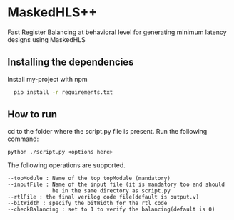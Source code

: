 
# MaskedHLS++

Fast Register Balancing at behavioral level for generating minimum latency designs using MaskedHLS

## Installing the dependencies

Install my-project with npm

```bash
  pip install -r requirements.txt
```
    
## How to run

cd to the folder where the script.py file is present.
Run the following command:
```
python ./script.py <options here>
```
The following operations are supported.
```
--topModule : Name of the top topModule (mandatory)
--inputFile : Name of the input file (it is mandatory too and should
              be in the same directory as script.py
--rtlFile : the final verilog code file(default is output.v)
--bitWidth : specify the bitWidth for the rtl code
--checkBalancing : set to 1 to verify the balancing(default is 0)
```

